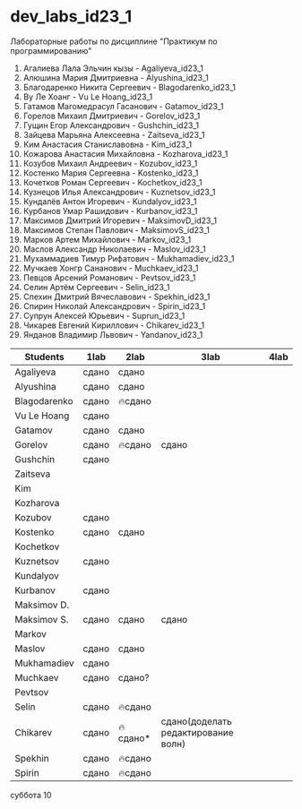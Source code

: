 # dev_labs_id23_1
Лабораторные работы по дисциплине "Практикум по программированию"
1. Агалиева Лала Эльчин кызы - Agaliyeva_id23_1
2. Алюшина Мария Дмитриевна - Alyushina_id23_1
3. Благодаренко Никита Сергеевич - Blagodarenko_id23_1
4. Ву Ле Хоанг - Vu Le Hoang_id23_1
5. Гатамов Магомедрасул Гасанович - Gatamov_id23_1
6. Горелов Михаил Дмитриевич - Gorelov_id23_1
7. Гущин Егор Александрович - Gushchin_id23_1
8. Зайцева Марьяна Алексеевна - Zaitseva_id23_1
9. Ким Анастасия Станиславовна - Kim_id23_1
10. Кожарова Анастасия Михайловна - Kozharova_id23_1
11. Козубов Михаил Андреевич - Kozubov_id23_1
12. Костенко Мария Сергеевна - Kostenko_id23_1
13. Кочетков Роман Сергеевич - Kochetkov_id23_1
14. Кузнецов Илья Александрович - Kuznetsov_id23_1
15. Кундалёв Антон Игоревич - Kundalyov_id23_1
16. Курбанов Умар Рашидович - Kurbanov_id23_1
17. Максимов Дмитрий Игоревич - MaksimovD_id23_1
18. Максимов Степан Павлович - MaksimovS_id23_1
19. Марков Артем Михайлович - Markov_id23_1
20. Маслов Александр Николаевич - Maslov_id23_1
21. Мухаммадиев Тимур Рифатович - Mukhamadiev_id23_1
22. Мучкаев Хонгр Сананович - Muchkaev_id23_1
23. Певцов Арсений Романович - Pevtsov_id23_1
24. Селин Артём Сергеевич - Selin_id23_1
25. Спехин Дмитрий Вячеславович - Spekhin_id23_1
26. Спирин Николай Александрович - Spirin_id23_1
27. Супрун Алексей Юрьевич - Suprun_id23_1
28. Чикарев Евгений Кириллович - Chikarev_id23_1
29. Янданов Владимир Львович - Yandanov_id23_1

| Students      | 1lab  | 2lab | 3lab | 4lab |
|---------------|-------|------|------|------|
| Agaliyeva     | сдано |сдано |      |      |
| Alyushina     | сдано |сдано |      |      |
| Blagodarenko  |  сдано     |   🔥сдано   |      |      |
| Vu Le Hoang   | сдано|      |      |      |
| Gatamov       | сдано |сдано |      |      |
| Gorelov       | сдано | 🔥сдано     |сдано |      |
| Gushchin      | сдано |      |      |      |
| Zaitseva      |       |      |      |      |
| Kim           |       |      |      |      |
| Kozharova     |       |      |      |      |
| Kozubov       |  сдано     |      |      |      |
| Kostenko      | сдано |сдано |      |      |
| Kochetkov     |       |      |      |      |
| Kuznetsov     | сдано |	 	|	 	|
| Kundalyov    	| 	 	|	 	|	 	|
| Kurbanov    	| сдано	 	|	 	|	 	|
| Maksimov D.  	| 	 	|	 	|	 	|
| Maksimov S.  	|сдано 	 	| сдано	 	|сдано|
| Markov       	| 	 	|	 	|	 	|
| Maslov       	| сдано	| сдано	 |	 	|
| Mukhamadiev  	| сдано	 	|	 	|	 	|
| Muchkaev    	| сдано |сдано?|	 	|
| Pevtsov      	| 	 	|	 	|	 	|
| Selin        	| сдано	 	|	 🔥сдано	|	 	|
| Chikarev        	| сдано	 	|	 🔥сдано*	|	сдано(доделать редактирование волн) 	|
|  Spekhin      | сдано	| 🔥сдано	|	 	|
|  Spirin      | сдано	|	🔥сдано |	 	|

суббота 10
